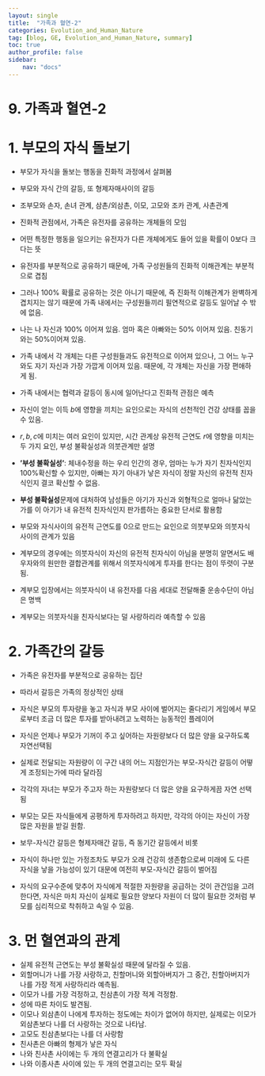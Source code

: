 ```yaml
---
layout: single
title:  "가족과 혈연-2"
categories: Evolution_and_Human_Nature
tag: [blog, GE, Evolution_and_Human_Nature, summary]
toc: true
author_profile: false
sidebar:
    nav: "docs"
---
```


# 9. 가족과 혈연-2

# 1. 부모의 자식 돌보기

- 부모가 자식을 돌보는 행동을 진화적 과정에서 살펴봄
- 부모와 자식 간의 갈등, 또 형제자매사이의 갈등
- 조부모와 손자, 손녀 관계, 삼촌/외삼촌, 이모,  고모와 조카 관계, 사촌관계

- 진화적 관점에서, 가족은 유전자를 공유하는 개체들의 모임
- 어떤 특정한 행동을 일으키는 유전자가 다른 개체에게도 들어 있을 확률이 0보다 크다는 뜻
- 유전자를 부분적으로 공유하기 때문에, 가족 구성원들의 진화적 이해관계는 부분적으로 겹침
- 그러나 100% 확률로 공유하는 것은 아니기 때문에, 즉 진화적 이해관계가 완벽하게 겹치지는 않기 때문에 가족 내에서는 구성원들끼리 필연적으로 갈등도 일어날 수 밖에 없음.
- 나는 나 자신과 100% 이어져 있음. 엄마 혹은 아빠와는 50% 이어져 있음. 친동기와는 50%이어져 있음.
- 가족 내에서 각 개체는 다른 구성원들과도 유전적으로 이어져 있으나, 그 어느 누구와도 자기 자신과 가장 가깝게 이어져 있음. 때문에, 각 개체는 자신을 가장 편애하게 됨.
- 가족 내에서는 협력과 갈등이 동시에 일어난다고 진화적 관점은 예측

- 자신이 얻는 이득 $b$에 영향을 끼치는 요인으로는 자식의 선천적인 건강 상태를 꼽을 수 있음.
- $r, b, c$에 미치는 여러 요인이 있지만, 시간 관계상 유전적 근연도 $r$에 영향을 미치는 두 가지 요인, 부성 불확실성과 의붓관계만 설명
- **’부성 불확실성’**: 체내수정을 하는 우리 인간의 경우, 엄마는 누가 자기 친자식인지 100%확신할 수 있지만, 아빠는 자기 아내가 낳은 자식이 정말 자신의 유전적 친자식인지 결코 확신할 수 없음.
- **부성 불확실성**문제에 대처하여 남성들은 아기가 자신과 외형적으로 얼마나 닮았는가를 이 아기가 내 유전적 친자식인지 판가름하는 중요한 단서로 활용함

- 부모와 자식사이의 유전적 근연도를 0으로 만드는 요인으로 의붓부모와 의붓자식 사이의 관계가 있음
- 계부모의 경우에는 의붓자식이 자신의 유전적 친자식이 아님을 분명히 알면서도 배우자와의 원만한 결합관계를 위해서 의붓자식에게 투자를 한다는 점이 뚜렷이 구분됨.
- 계부모 입장에서는 의붓자식이 내 유전자를 다음 세대로 전달해줄 운송수단이 아님은 명백
- 계부모는 의붓자식을 친자식보다는 덜 사랑하리라 예측할 수 있음

# 2. 가족간의 갈등

- 가족은 유전자를 부분적으로 공유하는 집단
- 따라서 갈등은 가족의 정상적인 상태

- 자식은 부모의 투자량을 놓고 자식과 부모 사이에 벌어지는 줄다리기 게임에서 부모로부터 조금 더 많은 투자를 받아내려고 노력하는 능동적인 플레이어
- 자식은 언제나 부모가 기꺼이 주고 싶어하는 자원량보다 더 많은 양을 요구하도록 자연선택됨
- 실제로 전달되는 자원량이 이 구간 내의 어느 지점인가는 부모-자식간 갈등이 어떻게 조정되는가에 따라 달라짐
- 각각의 자녀는 부모가 주고자 하는 자원량보다 더 많은 양을 요구하게끔 자연 선택됨
- 부모는 모든 자식들에게 공평하게 투자하려고 하지만, 각각의 아이는 자신이 가장 많은 자원을 받길 원함.
- 보무-자식간 갈등은 형제자매간 갈등, 즉 동기간 갈등에서 비롯
- 자식이 하나만 있는 가정조차도 부모가 오래 건강히 생존함으로써 미래에 도 다른 자식을 낳을 가능성이 있기 대문에 여전히 부모-자식간 갈등이 벌어짐
- 자식의 요구수준에 맞추어 자식에게 적절한 자원량을 공급하는 것이 관건임을 고려한다면, 자식은 마치 자신이 실제로 필요한 양보다 자원이 더 많이 필요한 것처럼 부모를 심리적으로 착취하고 속일 수 있음.

# 3. 먼 혈연과의 관계

- 실제 유전적 근연도는 부성 불확실성 때문에 달라질 수 있음.
- 외할머니가 나를 가장 사랑하고, 친할머니와 외할아버지가 그 중간, 친할아버지가 나를 가장 적게 사랑하리라 예측됨.
- 이모가 나를 가장 걱정하고, 친삼촌이 가장 적게 걱정함.
- 성에 따른 차이도 발견됨.
- 이모나 외삼촌이 나에게 투자하는 정도에는 차이가 없어야 하지만, 실제로는 이모가 외삼촌보다 나를 더 사랑하는 것으로 나타남.
- 고모도 친삼촌보다는 나를 더 사랑함
- 친사촌은 아빠의 형제가 낳은 자식
- 나와 친사촌 사이에는 두 개의 연결고리가 다 불확실
- 나와 이종사촌 사이에 있는 두 개의 연결고리는 모두 확실
